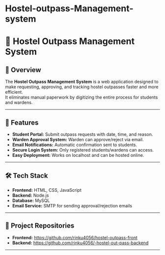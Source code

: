 # Hostel-outpass-Management-system
# 🏫 Hostel Outpass Management System

## 📌 Overview
The **Hostel Outpass Management System** is a web application designed to make requesting, approving, and tracking hostel outpasses faster and more efficient.  
It eliminates manual paperwork by digitizing the entire process for students and wardens.

---

## 🚀 Features
- **Student Portal:** Submit outpass requests with date, time, and reason.
- **Warden Approval System:** Warden can approve/reject via email.
- **Email Notifications:** Automatic confirmation sent to students.
- **Secure Login System:** Only registered students/wardens can access.
- **Easy Deployment:** Works on localhost and can be hosted online.

---

## 🛠️ Tech Stack
- **Frontend:** HTML, CSS, JavaScript  
- **Backend:** Node.js  
- **Database:** MySQL  
- **Email Service:** SMTP for sending approval/rejection emails  

---

## 📂 Project Repositories
- **Frontend:**  https://github.com/rinku4056/hostel-outpass-front 
- **Backend:**  https://github.com/rinku4056/-hostel-out-pass-backend

---
 
